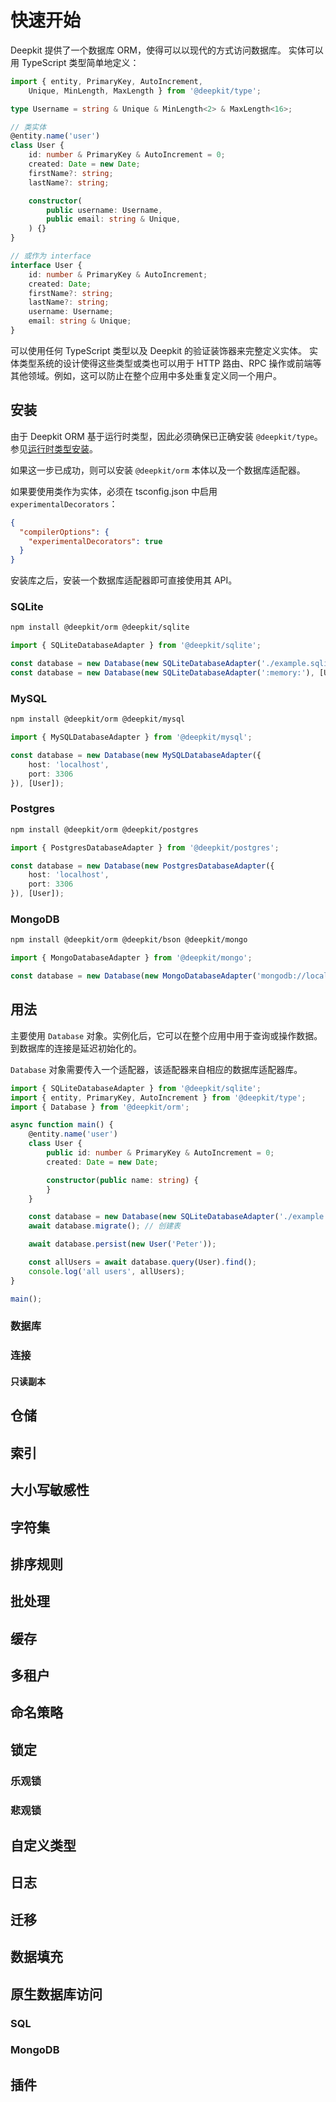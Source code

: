 # 快速开始

Deepkit 提供了一个数据库 ORM，使得可以以现代的方式访问数据库。
实体可以用 TypeScript 类型简单地定义：

```typescript
import { entity, PrimaryKey, AutoIncrement, 
    Unique, MinLength, MaxLength } from '@deepkit/type';

type Username = string & Unique & MinLength<2> & MaxLength<16>;

// 类实体
@entity.name('user')
class User {
    id: number & PrimaryKey & AutoIncrement = 0;
    created: Date = new Date;
    firstName?: string;
    lastName?: string;

    constructor(
        public username: Username,
        public email: string & Unique,
    ) {}
}

// 或作为 interface
interface User {
    id: number & PrimaryKey & AutoIncrement;
    created: Date;
    firstName?: string;
    lastName?: string;
    username: Username;
    email: string & Unique;
}
```

可以使用任何 TypeScript 类型以及 Deepkit 的验证装饰器来完整定义实体。
实体类型系统的设计使得这些类型或类也可以用于 HTTP 路由、RPC 操作或前端等其他领域。例如，这可以防止在整个应用中多处重复定义同一个用户。

## 安装

由于 Deepkit ORM 基于运行时类型，因此必须确保已正确安装 `@deepkit/type`。
参见[运行时类型安装](../runtime-types/getting-started.md)。

如果这一步已成功，则可以安装 `@deepkit/orm` 本体以及一个数据库适配器。

如果要使用类作为实体，必须在 tsconfig.json 中启用 `experimentalDecorators`：

```json
{
  "compilerOptions": {
    "experimentalDecorators": true
  }
}
```

安装库之后，安装一个数据库适配器即可直接使用其 API。

### SQLite

```sh
npm install @deepkit/orm @deepkit/sqlite
```

```typescript
import { SQLiteDatabaseAdapter } from '@deepkit/sqlite';

const database = new Database(new SQLiteDatabaseAdapter('./example.sqlite'), [User]);
const database = new Database(new SQLiteDatabaseAdapter(':memory:'), [User]);
```

### MySQL

```sh
npm install @deepkit/orm @deepkit/mysql
```

```typescript
import { MySQLDatabaseAdapter } from '@deepkit/mysql';

const database = new Database(new MySQLDatabaseAdapter({
    host: 'localhost',
    port: 3306
}), [User]);
```

### Postgres

```sh
npm install @deepkit/orm @deepkit/postgres
```

```typescript
import { PostgresDatabaseAdapter } from '@deepkit/postgres';

const database = new Database(new PostgresDatabaseAdapter({
    host: 'localhost',
    port: 3306
}), [User]);
```

### MongoDB

```sh
npm install @deepkit/orm @deepkit/bson @deepkit/mongo
```

```typescript
import { MongoDatabaseAdapter } from '@deepkit/mongo';

const database = new Database(new MongoDatabaseAdapter('mongodb://localhost/mydatabase'), [User]);
```

## 用法

主要使用 `Database` 对象。实例化后，它可以在整个应用中用于查询或操作数据。到数据库的连接是延迟初始化的。

`Database` 对象需要传入一个适配器，该适配器来自相应的数据库适配器库。

```typescript
import { SQLiteDatabaseAdapter } from '@deepkit/sqlite';
import { entity, PrimaryKey, AutoIncrement } from '@deepkit/type';
import { Database } from '@deepkit/orm';

async function main() {
    @entity.name('user')
    class User {
        public id: number & PrimaryKey & AutoIncrement = 0;
        created: Date = new Date;

        constructor(public name: string) {
        }
    }

    const database = new Database(new SQLiteDatabaseAdapter('./example.sqlite'), [User]);
    await database.migrate(); // 创建表

    await database.persist(new User('Peter'));

    const allUsers = await database.query(User).find();
    console.log('all users', allUsers);
}

main();
```

### 数据库

### 连接

#### 只读副本

## 仓储

## 索引

## 大小写敏感性

## 字符集

## 排序规则

## 批处理

## 缓存

## 多租户

## 命名策略

## 锁定

### 乐观锁

### 悲观锁

## 自定义类型

## 日志

## 迁移

## 数据填充

## 原生数据库访问

### SQL

### MongoDB

## 插件